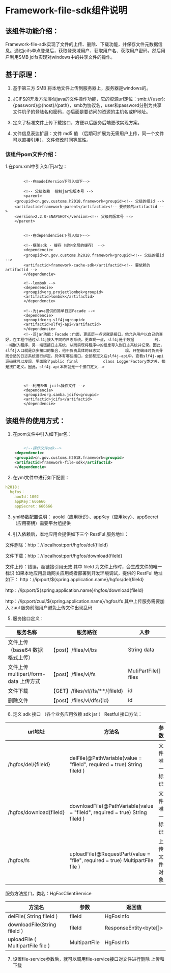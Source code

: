 # Framework-file-sdk组件说明


## 该组件功能介绍：
Framework-file-sdk实现了文件的上传、删除、下载功能，并保存文件元数据信息。通过jcifs单点登录后，获取登录域用户、获取用户名、获取用户密码，然后用户利用SMB jcifs实现对windows中的共享文件的操作。


## 基于原理：
1. 基于第三方 SMB 将本地文件上传到服务器上，服务器是windows的。

2. JCIFS的开发方法类似java的文件操作功能，它的资源url定位：smb://{user}:{password}@{host}/{path}，smb为协议名，user和password分别为共享文件机子的登陆名和密码，@后面是要访问的资源的主机名或IP地址。

3. 定义了标准文件上传下载接口，方便以后服务后端更改实现方案。

4. 文件信息表达扩展：文件 md5 值 （后期可扩展为无需用户上传，同一个文件可以直接引用）、文件修改时间等属性。
### 该组件pom文件介绍：
1.在pom.xml中引入如下jar包：
  
```

        <!--在modeIVersion下引入如下-->

        <!-- 父级依赖  控制jar包版本号 -->
        <parent>
	<groupid>cn.gov.customs.h2018.framework<groupid><!-- 父级的组id -->
	<artifactid>framework-parent</artifactid><!-- 要依赖的artifactid -->
	<version>2.2.0-SNAPSHOT</version><!-- 父级的版本号 -->
	</parent>


        <!--在dependencies下引入如下--> 
    
        <!--框架sdk - 缓存（提供全局的缓存） -->
        <dependencie>
        <groupid>cn.gov.customs.h2018.framework<groupid><!-- 父级的组id -->
        <artifactid>framework-cache-sdk</artifactid><!-- 要依赖的artifactid -->
        </dependencie>

        <!--lombok -->
        <dependencie>
        <groupid>org.projectlombok<groupid>
        <artifactid>lombok</artifactid>
        </dependencie>

        <!--为java提供的简单日志Facade -->
        <dependencie>
        <groupid>org.slf4j<groupid>
        <artifactid>slf4j-api</artifactid>
        </dependencie>
        <!--该jar功能：Facade：门面，更底层一点说就是接口。他允许用户以自己的喜好，在工程中通过slf4j接入不同的日志系统。更直观一点，slf4j是个数据         线，一端嵌入程序，另一端链接日志系统，从而实现将程序中的信息导入到日志系统并记录。因此，slf4j入口就是众多接口的集合，他不负责具体的日志实           现，只在编译时负责寻找合适的日志系统进行绑定。具体有哪些接口，全部都定义在slf4j-api中。查看slf4j-api源码就可以发现，里面除了public final           class LoggerFactory类之外，都是接口定义。因此，slf4j-api本质就是一个接口定义-->



        <!--利用SMB jcifs操作文件 -->
        <dependencie>
        <groupid>org.samba.jcifs<groupid>
        <artifactid>jcifs</artifactid>
        </dependencie>
```

## 该组件的使用方式：
1. 在pom文件中引入如下jar包：

```xml

        <!--操作文件sdk-->  
	<dependencie>
	<groupid>cn.gov.customs.h2018.framework<groupid>
	<artifactid>framework-file-sdk</artifactid>
	</dependencie>   
``` 

2. 在yml文件中进行如下配置：

```yml   
h2018：
  hgfos：
    aooId：1002
    appKey：666666
    appSecret：666666
```

3. yml参数配置说明：
aooId（应用标识）、appKey（应用key）、appSecret（应用密钥）需要平台组提供

4. 引入依赖后，本地应用会提供如下三个 RestFul 服务地址：

文件删除：http：//localhost:port/hgfos/del{fileId}

文件下载：http：//localhost:port/hgfos/download{fileId}

文件上传：错误，超链接引用无效
其中 fileId 为文件上传时，会生成文件的唯一标识
如果本地应用启动网关应用或者部署到开发环境调试，提供的 RestFul 地址如下：
http：//ip:port/${spring.application.name}/hgfos/del{fileId}

http：//ip:port/${spring.application.name}/hgfos/download{fileId}

http：//ip:port/zuul/${spring.application.name}/hgfos/fs
其中上传服务需要加入 zuul 服务前缀用户避免上传文件出现乱码

5. 服务接口定义：

| 服务名称                             | 服务路径                         | 入参                 | 返回值                                | 描述                                               |
| -------------------------------------| ---------------------------------| ---------------------| --------------------------------------| -------------------------------------------------- |
| 文件上传（base64 数据格式上传）      |【post】/files/vl/bs              | String data          | { Id:文件唯一标识，fileName：文件名称}| 返回 Map\<String,Object>对象包含实际应用需要的属性 |
| 文件上传 multipart/form-data 上传方式|【post】/files/vl/fs              | MutiPartFile\[] files| 返回 List\<Map\<String,Object>>       | 返回 List\<Map\<String,Object>>                    |
| 文件下载                             |【GET】/files/vl//fs/\*\*/{fileId}| id                   | Object                                |                                                    |
| 删除文件                             |【post】/files/vl/dfs/{id}        | id                   | <Map\<String,Object>                  |                                                    |
6. 定义 sdk 接口 （各个业务应用依赖 sdk jar ）
Restful 接口方法：

| url地址                  | 方法名                                                                       | 参数        | 返回值                  | 描述                                                                                                                |
| -------------------------| -----------------------------------------------------------------------------| ------------| ----------------------- | --------------------------------------------------------------------------------------------------------------------|
| /hgfos/del/{fileId}      | delFile(@PathVariable(value = "fileId", required = true) String fileId )     | 文件唯一标识| HqFosInfo               | { "code": "1","message": "文件删除成功！", "fileId": "527499761119", "hgFosPath": ""}                               |
| /hgfos/download{fileId}  | downloadFile(@PathVariable(value = "fileId", required = true) String fileId )| 文件唯一标识| ResponseEntity\<byte\[]>|                                                                                                                     |
| /hgfos/fs                | uploadFile(@RequestPart(value = "file", required = true) MultipartFile file )| 上传文件对象| HgFosInfo               | { "code": "1","message": "文件上传成功！", "fileId": "1527499761119", "hgFosPath": "/file/v1/fs/1527499761119.zip"} |

服务方法接口，类名：HgFosClientService

| 方法名                           | 参数         | 返回值                  |                                                                                       
| ---------------------------------| -------------| ------------------------| 
| delFile( String fileId )         | fileId       | HgFosInfo               |
| downloadFile(String fileId )     | fileId       | ResponseEntity\<byte\[]>|                                                                                                                     
| uploadFile ( MultipartFile file )| MultipartFile| HgFosInfo               | 

7. 设置file-service参数后，就可以调用file-service接口对文件进行删除 上传和下载
